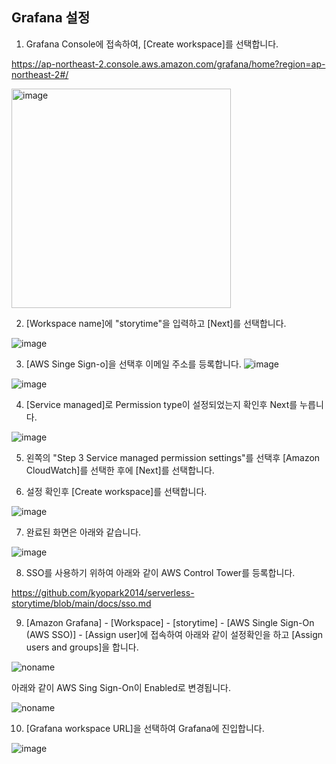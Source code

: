 ## Grafana 설정

1) Grafana Console에 접속하여, [Create workspace]를 선택합니다. 

https://ap-northeast-2.console.aws.amazon.com/grafana/home?region=ap-northeast-2#/

<img width="351" alt="image" src="https://user-images.githubusercontent.com/52392004/158274218-357fcbe4-5e05-4ac0-8e1e-90d7be0892db.png">

2) [Workspace name]에 "storytime"을 입력하고 [Next]를 선택합니다. 

![image](https://user-images.githubusercontent.com/52392004/158274423-ba56d7b9-7042-4f47-b1cf-b19e40cd9ed3.png)

3) [AWS Singe Sign-o]을 선택후 이메일 주소를 등록합니다. 
![image](https://user-images.githubusercontent.com/52392004/158274490-d7900722-e2e8-4d12-930e-e49dde347408.png)

![image](https://user-images.githubusercontent.com/52392004/158274868-364b1ff0-b7b2-4d33-b847-02ca56c6fcaa.png)

4) [Service managed]로 Permission type이 설정되었는지 확인후 Next를 누릅니다. 

![image](https://user-images.githubusercontent.com/52392004/158274798-903a5bb3-e8bc-4c43-a375-c42cf8b30fac.png)


5) 왼쪽의 "Step 3 Service managed permission settings"를 선택후 [Amazon CloudWatch]를 선택한 후에 [Next]를 선택합니다. 


6) 설정 확인후 [Create workspace]를 선택합니다. 

![image](https://user-images.githubusercontent.com/52392004/158275320-8cad380f-c07c-4831-8e0f-8e3382875b3d.png)

7) 완료된 화면은 아래와 같습니다. 

![image](https://user-images.githubusercontent.com/52392004/158275516-4067c020-9a4d-4083-b6cc-ef3801eb10ec.png)


8) SSO를 사용하기 위하여 아래와 같이 AWS Control Tower를 등록합니다. 

https://github.com/kyopark2014/serverless-storytime/blob/main/docs/sso.md

9) [Amazon Grafana] - [Workspace] - [storytime] - [AWS Single Sign-On (AWS SSO)] - [Assign user]에 접속하여 아래와 같이 설정확인을 하고 [Assign users and groups]을 합니다. 


![noname](https://user-images.githubusercontent.com/52392004/158282733-77db9353-156a-42a3-9cf2-a2fcbe2ebcdc.png)

아래와 같이 AWS Sing Sign-On이 Enabled로 변경됩니다.

![noname](https://user-images.githubusercontent.com/52392004/158282882-c3a4e621-1603-4a4d-97fa-8ec1b0dd55dd.png)

10) [Grafana workspace URL]을 선택하여 Grafana에 진입합니다. 

![image](https://user-images.githubusercontent.com/52392004/158276132-b7e33b04-945b-45d8-aeab-f461cae6b6ba.png)


